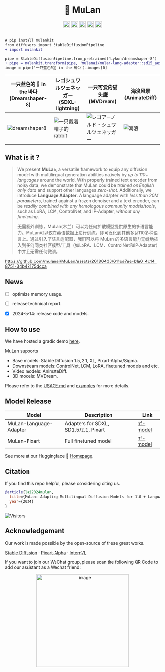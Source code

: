 #  <div align="center"> 🌻 MuLan <div>

<div align="center">
<a href=# target="_blank"><img src=https://img.shields.io/badge/Report-b5212f.svg?logo=arxiv height=22px></a>
<a href=https://mulan.opengvlab.com/  target="_blank"><img src=https://img.shields.io/badge/%F0%9F%A4%97%20Demo-SD15-276cb4.svg height=22px></a>
<a href=http://101.132.98.120:10026/  target="_blank"><img src=https://img.shields.io/badge/%F0%9F%A4%97%20Demo-SDXL-276cb4.svg height=22px></a>
<!-- <a href=# target="_blank"><img src= https://img.shields.io/badge/Colab-8f2628.svg?logo=googlecolab height=22px></a> -->
<a href=https://huggingface.co/mulanai/mulan-lang-adapter target="_blank"><img src=https://img.shields.io/badge/%F0%9F%A4%97%20Models-d96902.svg height=22px></a>
<!-- <a href=https://github.com/mulanai/MuLan target="_blank"><img src= https://img.shields.io/badge/Page-bb8a2e.svg?logo=github height=22px></a> -->
<a href="https://pypi.org/project/mulankit"><img alt="PyPI - Downloads" src="https://img.shields.io/pypi/v/mulankit?logo=pypi"  height=22px></a>
</div>
<br>

```diff
# pip install mulankit
from diffusers import StableDiffusionPipeline
+ import mulankit

pipe = StableDiffusionPipeline.from_pretrained('Lykon/dreamshaper-8')
+ pipe = mulankit.transform(pipe, 'mulanai/mulan-lang-adapter::sd15_aesthetic.pth')
image = pipe('一只蓝色的🐶 in the 바다').images[0]
```

|一只蓝色的 🐶 in the 바다 (Dreamshaper-8)| レゴシュワルツェネッガー (SDXL-lightning)| 一只可爱的猫头鹰 (MVDream) | 海浪风景 (AnimateDiff) |
|--- | ---| --- | --- | 
|![dreamshaper8](assets/dreamshaper8.png) | ![一只戴着帽子的 rabbit](assets/sdxl_lightning.png) | ![レゴアーノルド・シュワルツェネッガー](assets/mvdream.jpg) | ![海浪](assets/animatediff.gif)|



## What is it ?

> We present **MuLan**, a versatile framework to equip any diffusion model with multilingual generation abilities natively by *up to 110+ languages* around the world. With properly trained text encoder from noisy data, we demonstrate that MuLan could be *trained on English only data* and support other languages *zero-shot*. Additionally, we introduce **Language Adapter**. A language adapter with *less than 20M parameters*, trained against a frozen denoiser and a text encoder, can be *readily combined with any homologous community models/tools*, such as LoRA, LCM, ControlNet, and IP-Adapter, *without any finetuning*.
> 
> 无需额外训练，MuLan(木兰）可以为任何扩散模型提供原生的多语言能力。MuLan可以仅在英语数据上进行训练，即可泛化到其他多达110多种语言上。通过引入了语言适配器，我们可以将 MuLan 的多语言能力无缝地插入到任何同类社区模型/工具（如LoRA、LCM、ControlNet和IP-Adapter）中并且无需任何微调。



https://github.com/mulanai/MuLan/assets/26198430/611ea7ae-b1a8-4c14-8751-34b42175dcca




## News

- [ ] optimize memory usage.
- [ ] release technical report.
- [x] 2024-5-14: release code and models.


## How to use 

We have hosted a gradio demo [here](http://101.132.98.120:10025/).

MuLan supports 
- Base models: Stable Diffusion 1.5, 2.1, XL, Pixart-Alpha/Sigma.
- Downstream models: ControlNet, LCM, LoRA, finetuned models and etc.
- Video models: AnimateDiff.
- 3D models: MVDream.

Please refer to the [USAGE.md](USAGE.md) and [examples](examples/) for more details.


## Model Release

| Model                            | Description | Link                                                                       |
| -------------------------------- | ----|---------------------------------------------------------------------- |
| MuLan-Language-Adapter  | Adapters for SDXL, SD1.5/2.1, Pixart | [hf-model](https://huggingface.co/mulanai/mulan-lang-adapter)         |
| MuLan-Pixart | Full finetuned model | [hf-model](https://huggingface.co/mulanai/mulan-pixart) |

See more at our Huggingface 🌻 [Homepage](https://huggingface.co/mulanai).



## Citation

If you find this repo helpful, please considering citing us.

```bibtex
@article{lai2024mulan,
  title={MuLan: Adapting Multilingual Diffusion Models for 110 + Languages},
  year={2024}
}
```

![Visitors](https://api.visitorbadge.io/api/visitors?path=https%3A%2F%2Fgithub.com%2Fmulanai%2FMuLan&countColor=%23263759&style=flat)


## Acknowledgement

Our work is made possible by the open-source of these great works.

[Stable Diffusion](https://github.com/Stability-AI/stablediffusion) · [Pixart-Alpha](https://github.com/PixArt-alpha/PixArt-alpha) · [InternVL](https://github.com/OpenGVLab/InternVL) 

If you want to join our WeChat group, please scan the following QR Code to add our assistant as a Wechat friend:

<p align="center"><img width="300" alt="image" src="https://github.com/OpenGVLab/DragGAN/assets/26198430/e3f0807f-956a-474e-8fd2-1f7c22d73997"></p>
